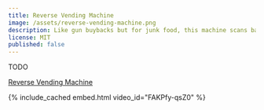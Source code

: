 ```yaml
---
title: Reverse Vending Machine
image: /assets/reverse-vending-machine.png
description: Like gun buybacks but for junk food, this machine scans barcodes and returns a portion of the purchase price.
license: MIT
published: false
---
```


TODO

[Reverse Vending Machine](https://github.com/milkey-mouse/ReverseVendingMachine)

{% include_cached embed.html video_id="FAKPfy-qsZ0" %}
